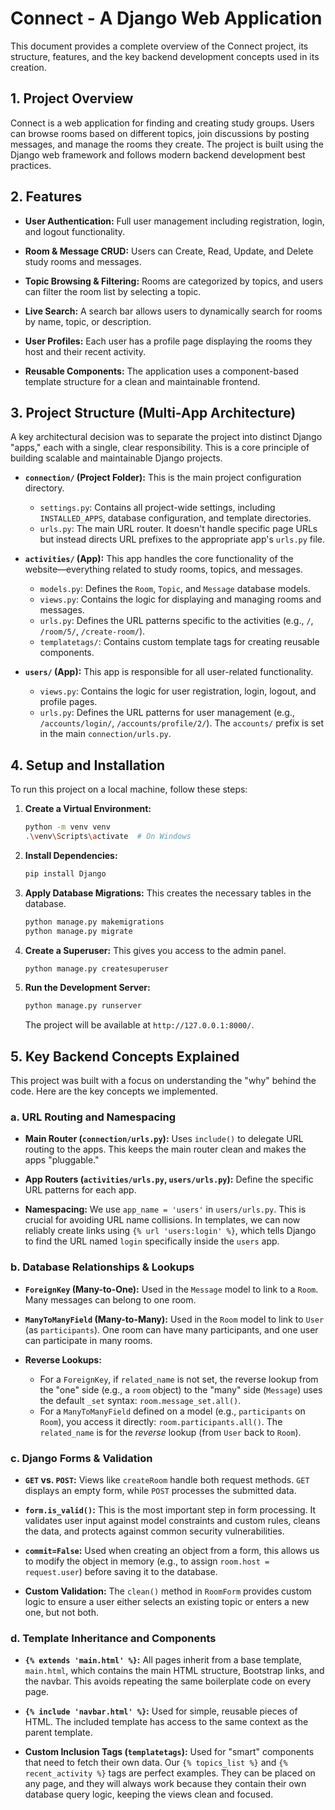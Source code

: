 # Connect - A Django Web Application

This document provides a complete overview of the Connect project, its structure, features, and the key backend development concepts used in its creation.


## 1. Project Overview

Connect is a web application for finding and creating study groups. Users can browse rooms based on different topics, join discussions by posting messages, and manage the rooms they create. The project is built using the Django web framework and follows modern backend development best practices.


## 2. Features

* **User Authentication:** Full user management including registration, login, and logout functionality.

* **Room & Message CRUD:** Users can Create, Read, Update, and Delete study rooms and messages.

* **Topic Browsing & Filtering:** Rooms are categorized by topics, and users can filter the room list by selecting a topic.

* **Live Search:** A search bar allows users to dynamically search for rooms by name, topic, or description.

* **User Profiles:** Each user has a profile page displaying the rooms they host and their recent activity.

* **Reusable Components:** The application uses a component-based template structure for a clean and maintainable frontend.


## 3. Project Structure (Multi-App Architecture)

A key architectural decision was to separate the project into distinct Django "apps," each with a single, clear responsibility. This is a core principle of building scalable and maintainable Django projects.

* **`connection/` (Project Folder):** This is the main project configuration directory.
    * `settings.py`: Contains all project-wide settings, including `INSTALLED_APPS`, database configuration, and template directories.
    * `urls.py`: The main URL router. It doesn't handle specific page URLs but instead directs URL prefixes to the appropriate app's `urls.py` file.

* **`activities/` (App):** This app handles the core functionality of the website—everything related to study rooms, topics, and messages.
    * `models.py`: Defines the `Room`, `Topic`, and `Message` database models.
    * `views.py`: Contains the logic for displaying and managing rooms and messages.
    * `urls.py`: Defines the URL patterns specific to the activities (e.g., `/`, `/room/5/`, `/create-room/`).
    * `templatetags/`: Contains custom template tags for creating reusable components.

* **`users/` (App):** This app is responsible for all user-related functionality.
    * `views.py`: Contains the logic for user registration, login, logout, and profile pages.
    * `urls.py`: Defines the URL patterns for user management (e.g., `/accounts/login/`, `/accounts/profile/2/`). The `accounts/` prefix is set in the main `connection/urls.py`.


## 4. Setup and Installation

To run this project on a local machine, follow these steps:

1.  **Create a Virtual Environment:**
    ```bash
    python -m venv venv
    .\venv\Scripts\activate  # On Windows
    ```

2.  **Install Dependencies:**
    ```bash
    pip install Django
    ```

3.  **Apply Database Migrations:** This creates the necessary tables in the database.
    ```bash
    python manage.py makemigrations
    python manage.py migrate
    ```

4.  **Create a Superuser:** This gives you access to the admin panel.
    ```bash
    python manage.py createsuperuser
    ```

5.  **Run the Development Server:**
    ```bash
    python manage.py runserver
    ```
    The project will be available at `http://127.0.0.1:8000/`.

## 5. Key Backend Concepts Explained

This project was built with a focus on understanding the "why" behind the code. Here are the key concepts we implemented.

### a. URL Routing and Namespacing

* **Main Router (`connection/urls.py`):** Uses `include()` to delegate URL routing to the apps. This keeps the main router clean and makes the apps "pluggable."

* **App Routers (`activities/urls.py`, `users/urls.py`):** Define the specific URL patterns for each app.

* **Namespacing:** We use `app_name = 'users'` in `users/urls.py`. This is crucial for avoiding URL name collisions. In templates, we can now reliably create links using `{% url 'users:login' %}`, which tells Django to find the URL named `login` specifically inside the `users` app.


### b. Database Relationships & Lookups

* **`ForeignKey` (Many-to-One):** Used in the `Message` model to link to a `Room`. Many messages can belong to one room.

* **`ManyToManyField` (Many-to-Many):** Used in the `Room` model to link to `User` (as `participants`). One room can have many participants, and one user can participate in many rooms.

* **Reverse Lookups:**
    * For a `ForeignKey`, if `related_name` is not set, the reverse lookup from the "one" side (e.g., a `room` object) to the "many" side (`Message`) uses the default `_set` syntax: `room.message_set.all()`.
    * For a `ManyToManyField` defined on a model (e.g., `participants` on `Room`), you access it directly: `room.participants.all()`. The `related_name` is for the *reverse* lookup (from `User` back to `Room`).


### c. Django Forms & Validation

* **`GET` vs. `POST`:** Views like `createRoom` handle both request methods. `GET` displays an empty form, while `POST` processes the submitted data.

* **`form.is_valid()`:** This is the most important step in form processing. It validates user input against model constraints and custom rules, cleans the data, and protects against common security vulnerabilities.

* **`commit=False`:** Used when creating an object from a form, this allows us to modify the object in memory (e.g., to assign `room.host = request.user`) before saving it to the database.

* **Custom Validation:** The `clean()` method in `RoomForm` provides custom logic to ensure a user either selects an existing topic or enters a new one, but not both.


### d. Template Inheritance and Components

* **`{% extends 'main.html' %}`:** All pages inherit from a base template, `main.html`, which contains the main HTML structure, Bootstrap links, and the navbar. This avoids repeating the same boilerplate code on every page.

* **`{% include 'navbar.html' %}`:** Used for simple, reusable pieces of HTML. The included template has access to the same context as the parent template.

* **Custom Inclusion Tags (`templatetags`):** Used for "smart" components that need to fetch their own data. Our `{% topics_list %}` and `{% recent_activity %}` tags are perfect examples. They can be placed on any page, and they will always work because they contain their own database query logic, keeping the views clean and focused.
